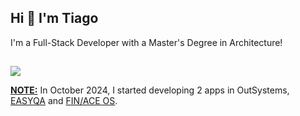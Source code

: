 <h2>Hi 👋 I'm Tiago</h2>

I'm a Full-Stack Developer with a Master's Degree in Architecture!

<h2 class="hr-lines"></h2>

<img src="https://github-readme-stats.vercel.app/api/top-langs/?username=thetiagogil&theme=tokyonight&layout=compact" />

<b><ins>NOTE:</ins></b> In October 2024, I started developing 2 apps in OutSystems, <a href="https://personal-h9qyawdw.outsystemscloud.com/easyqa/login">EASYQA</a> and <a href="https://personal-h9qyawdw.outsystemscloud.com/finace/login">FIN/ACE OS</a>.
